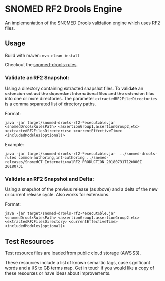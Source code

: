 # SNOMED RF2 Drools Engine
An implementation of the SNOMED Drools validation engine which uses RF2 files.

## Usage
Build with maven: `mvn clean install`

Checkout the [snomed-drools-rules](https://github.com/IHTSDO/snomed-drools-rules).

### Validate an RF2 Snapshot:
Using a directory containing extracted snapshot files. To validate an extension extract the dependant International files and the extension files into one or more directories. 
The parameter `extractedRF2FilesDirectories` is a comma separated list of directory paths.

Format: 
```
java -jar target/snomed-drools-rf2-*executable.jar  <snomedDroolsRulesPath> <assertionGroup1,assertionGroup2,etc> <extractedRF2FilesDirectories> <currentEffectiveTime> <includedModules(optional)>
```

Example: 
```
java -jar target/snomed-drools-rf2-*executable.jar  ../snomed-drools-rules common-authoring,int-authoring ../snomed-releases/SnomedCT_InternationalRF2_PRODUCTION_20180731T120000Z 20180731
```

### Validate an RF2 Snapshot and Delta:
Using a snapshot of the previous release (as above) and a delta of the new or current release cycle. Also works for extensions.

Format:
```
java -jar target/snomed-drools-rf2-*executable.jar  <snomedDroolsRulesPath> <assertionGroup1,assertionGroup2,etc> <extractedRF2FilesDirectory> <currentEffectiveTime> <includedModules(optional)>
```

## Test Resources
Test resource files are loaded from public cloud storage (AWS S3). 

These resources include a list of known semantic tags, case significant words and a US to GB terms map. Get in touch if you would like a copy of these resources or have ideas about improvements.
